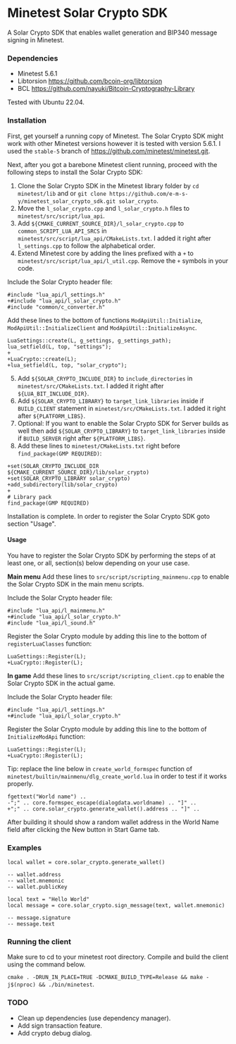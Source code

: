 # Minetest Solar Crypto SDK
A Solar Crypto SDK that enables wallet generation and BIP340 message signing in Minetest.

### Dependencies
- Minetest 5.6.1
- Libtorsion https://github.com/bcoin-org/libtorsion
- BCL https://github.com/nayuki/Bitcoin-Cryptography-Library

Tested with Ubuntu 22.04.

### Installation
First, get yourself a running copy of Minetest. The Solar Crypto SDK might work with other Minetest versions however it
is tested with version 5.6.1. I used the `stable-5` branch of https://github.com/minetest/minetest.git.

Next, after you got a barebone Minetest client running, proceed with the following steps to install the Solar Crypto SDK:

1. Clone the Solar Crypto SDK in the Minetest library folder by `cd minetest/lib` and or `git clone https://github.com/e-m-s-y/minetest_solar_crypto_sdk.git solar_crypto`.
2. Move the `l_solar_crypto.cpp` and `l_solar_crypto.h` files to `minetest/src/script/lua_api`.
3. Add `${CMAKE_CURRENT_SOURCE_DIR}/l_solar_crypto.cpp` to `common_SCRIPT_LUA_API_SRCS` in `minetest/src/script/lua_api/CMakeLists.txt`. I added it right after `l_settings.cpp` to follow the alphabetical order.
4. Extend Minetest core by adding the lines prefixed with a `+` to `minetest/src/script/lua_api/l_util.cpp`. Remove the `+` symbols in your code.

Include the Solar Crypto header file:
```
#include "lua_api/l_settings.h"
+#include "lua_api/l_solar_crypto.h"
#include "common/c_converter.h"
```
Add these lines to the bottom of functions `ModApiUtil::Initialize`, `ModApiUtil::InitializeClient` and `ModApiUtil::InitializeAsync`.
```
LuaSettings::create(L, g_settings, g_settings_path);
lua_setfield(L, top, "settings");
+
+LuaCrypto::create(L);
+lua_setfield(L, top, "solar_crypto");
```

5. Add `${SOLAR_CRYPTO_INCLUDE_DIR}` to `include_directories` in `minetest/src/CMakeLists.txt`. I added it right after `${LUA_BIT_INCLUDE_DIR}`.
6. Add `${SOLAR_CRYPTO_LIBRARY}` to `target_link_libraries` inside if `BUILD_CLIENT` statement in `minetest/src/CMakeLists.txt`. I added it right
   after `${PLATFORM_LIBS}`.
7. Optional: If you want to enable the Solar Crypto SDK for Server builds as well then add `${SOLAR_CRYPTO_LIBRARY}` to `target_link_libraries` inside if `BUILD_SERVER` right after `${PLATFORM_LIBS}`.
8. Add these lines to `minetest/CMakeLists.txt` right before `find_package(GMP REQUIRED)`:
```
+set(SOLAR_CRYPTO_INCLUDE_DIR ${CMAKE_CURRENT_SOURCE_DIR}/lib/solar_crypto)
+set(SOLAR_CRYPTO_LIBRARY solar_crypto)
+add_subdirectory(lib/solar_crypto)
+
# Library pack
find_package(GMP REQUIRED)
```

Installation is complete. In order to register the Solar Crypto SDK goto section "Usage".

#### Usage
You have to register the Solar Crypto SDK by performing the steps of at least one, or all, section(s) below depending on your use case.

**Main menu**
Add these lines to `src/script/scripting_mainmenu.cpp` to enable the Solar Crypto SDK in the main menu scripts.

Include the Solar Crypto header file:
```
#include "lua_api/l_mainmenu.h"
+#include "lua_api/l_solar_crypto.h"
#include "lua_api/l_sound.h"
```
Register the Solar Crypto module by adding this line to the bottom of `registerLuaClasses` function:
```
LuaSettings::Register(L);
+LuaCrypto::Register(L);
```

**In game**
Add these lines to `src/script/scripting_client.cpp` to enable the Solar Crypto SDK in the actual game.

Include the Solar Crypto header file:
```
#include "lua_api/l_settings.h"
+#include "lua_api/l_solar_crypto.h"
```
Register the Solar Crypto module by adding this line to the bottom of `InitializeModApi` function:
```
LuaSettings::Register(L);
+LuaCrypto::Register(L);
```

Tip: replace the line below in `create_world_formspec` function of `minetest/builtin/mainmenu/dlg_create_world.lua` in order to test if it works properly.
```
fgettext("World name") ..
-";" .. core.formspec_escape(dialogdata.worldname) .. "]" ..
+";" .. core.solar_crypto.generate_wallet().address .. "]" ..
```
After building it should show a random wallet address in the World Name field after clicking the New button in Start Game tab.

### Examples
```
local wallet = core.solar_crypto.generate_wallet()

-- wallet.address
-- wallet.mnemonic
-- wallet.publicKey

local text = "Hello World"
local message = core.solar_crypto.sign_message(text, wallet.mnemonic)

-- message.signature
-- message.text
```

### Running the client
Make sure to cd to your minetest root directory. Compile and build the client using the command below.

`cmake . -DRUN_IN_PLACE=TRUE -DCMAKE_BUILD_TYPE=Release && make -j$(nproc) && ./bin/minetest`.

### TODO
- Clean up dependencies (use dependency manager).
- Add sign transaction feature.
- Add crypto debug dialog.
